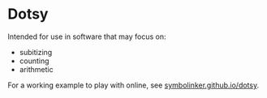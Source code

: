 # Dotsy

Intended for use in software that may focus on:
- subitizing
- counting
- arithmetic

For a working example to play with online, see [symbolinker.github.io/dotsy](https://symbolinker.github.io/dotsy).